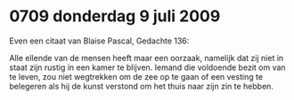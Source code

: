 # 0709 donderdag 9 juli 2009
Even een citaat van Blaise Pascal, Gedachte 136:

Alle ellende van de mensen heeft maar een oorzaak, namelijk dat zij niet in staat zijn rustig in een kamer te blijven. Iemand die voldoende bezit om van te leven, zou niet wegtrekken om de zee op te gaan of een vesting te belegeren als hij de kunst verstond om het thuis naar zijn zin te hebben.